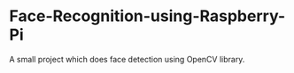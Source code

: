 # Face-Recognition-using-Raspberry-Pi
A small project which does face detection using OpenCV library.
